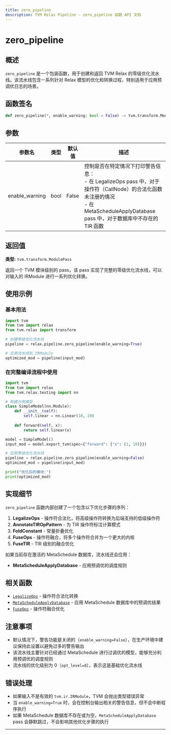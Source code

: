 ```yaml
---
title: zero_pipeline
description: TVM Relax Pipeline - zero_pipeline 函数 API 文档
---
```


# zero_pipeline

## 概述

`zero_pipeline` 是一个包装函数，用于创建和返回 TVM Relax 的零级优化流水线。该流水线包含一系列针对 Relax 模型的优化和转换过程，特别适用于应用预调优日志的场景。

## 函数签名

```python
def zero_pipeline(*, enable_warning: bool = False) -> tvm.transform.ModulePass
```

## 参数

| 参数名 | 类型 | 默认值 | 描述 |
|--------|------|--------|------|
| enable_warning | bool | False | 控制是否在特定情况下打印警告信息：<br>- 在 LegalizeOps pass 中，对于操作符（CallNode）的合法化函数未注册的情况<br>- 在 MetaScheduleApplyDatabase pass 中，对于数据库中不存在的 TIR 函数 |

## 返回值

**类型:** `tvm.transform.ModulePass`

返回一个 TVM 模块级别的 pass，该 pass 实现了完整的零级优化流水线，可以对输入的 IRModule 进行一系列优化转换。

## 使用示例

### 基本用法

```python
import tvm
from tvm import relax
from tvm.relax import transform

# 创建零级优化流水线
pipeline = relax.pipeline.zero_pipeline(enable_warning=True)

# 应用流水线到 IRModule
optimized_mod = pipeline(input_mod)
```

### 在完整编译流程中使用

```python
import tvm
from tvm import relax
from tvm.relax.testing import nn

# 构建示例模型
class SimpleModel(nn.Module):
    def __init__(self):
        self.linear = nn.Linear(10, 20)
    
    def forward(self, x):
        return self.linear(x)

model = SimpleModel()
input_mod = model.export_tvm(spec={"forward": {"x": (1, 10)}})

# 应用零级优化流水线
pipeline = relax.pipeline.zero_pipeline(enable_warning=False)
optimized_mod = pipeline(input_mod)

print("优化后的模块:")
print(optimized_mod)
```

## 实现细节

`zero_pipeline` 函数内部创建了一个包含以下优化步骤的序列：

1. **LegalizeOps** - 操作符合法化，将高级操作符转换为后端支持的低级操作符
2. **AnnotateTIROpPattern** - 为 TIR 操作符标注计算模式
3. **FoldConstant** - 常量折叠优化
4. **FuseOps** - 操作符融合，将多个操作符合并为一个更大的内核
5. **FuseTIR** - TIR 级别的融合优化

如果当前存在激活的 MetaSchedule 数据库，流水线还会应用：
- **MetaScheduleApplyDatabase** - 应用预调优的调度规则

## 相关函数

- [`LegalizeOps`](./legalize_ops.md) - 操作符合法化转换
- [`MetaScheduleApplyDatabase`](./meta_schedule_apply_database.md) - 应用 MetaSchedule 数据库中的预调优结果
- [`FuseOps`](./fuse_ops.md) - 操作符融合优化

## 注意事项

- 默认情况下，警告功能是关闭的（`enable_warning=False`），在生产环境中建议保持此设置以避免过多的警告输出
- 该流水线主要针对已经通过 MetaSchedule 进行过调优的模型，能够充分利用预调优的调度规则
- 流水线的优化级别为 0（`opt_level=0`），表示这是基础优化流水线

## 错误处理

- 如果输入不是有效的 `tvm.ir.IRModule`，TVM 会抛出类型错误异常
- 当 `enable_warning=True` 时，会在控制台输出相关的警告信息，但不会中断程序执行
- 如果 MetaSchedule 数据库不存在或为空，`MetaScheduleApplyDatabase` pass 会静默跳过，不会影响其他优化步骤的执行

---